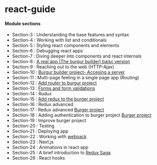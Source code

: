 # react-guide

#### Module sections

* Section-3 : Understanding the base features and syntax
* Section-4 : Working with list and conditionals
* Section-5 : Styling react components and elements
* Section-6 : Debugging react apps
* Section-7 : Diving deeper into components and react internals
* Section-8 : [A real app (The burgur builder) baisc version](https://github.com/avishka964/burger-builder-project-V1)
* Section-9 : Reaching out to the web (HTTP-Ajax)
* Section-10 : [Burgur builder project- Accesing a server](https://github.com/avishka964/burger-builder-project-V1)
* Section-11 : Multi-page feeling in a single page app (Routing)
* Section-12 : [Add router to burgur project](https://github.com/avishka964/burger-builder-project-V1)
* Section-13 : [Forms and form validations](https://github.com/avishka964/burger-builder-project-V1)
* Section-14 : Rudux
* Section-15 : [Add redux to the burger project](https://github.com/avishka964/burger-builder-project-V1)
* Section-16 : Redux advanced
* Section-17 : Redux advanced [Burger project](https://github.com/avishka964/burger-builder-project-V1)
* Section-18 : Adding authentication to burger project [Burger project](https://github.com/avishka964/burger-builder-project-V1)
* Section-19 : Improve burger project
* Section-20 : Testing
* Section-21 : Deploying app
* Section-22 : Working with [webpack](https://github.com/avishka964/webpack.git)
* Section-23 : Next.js
* Section-24 : Animations in react app
* Section-25 : A brief introduction to [Redux Saga](https://github.com/avishka964/burger-builder-project-V1)
* Section-26 : React hooks

